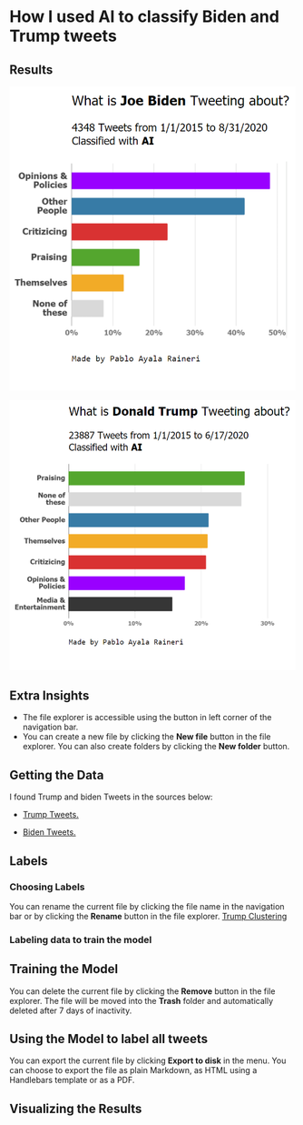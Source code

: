 # How I used AI to classify Biden and Trump tweets



## Results


![](https://raw.githubusercontent.com/Paulocochile/profilebreakdown/main/BidenR.PNG)

![](https://raw.githubusercontent.com/Paulocochile/profilebreakdown/main/TrumpR.PNG)


## Extra Insights

- The file explorer is accessible using the button in left corner of the navigation bar.
- You can create a new file by clicking the **New file** button in the file explorer. You can also create folders by clicking the **New folder** button.

## Getting the Data

I found Trump and biden Tweets in the sources below:

- [Trump Tweets.](https://www.kaggle.com/austinreese/trump-tweets?select=realdonaldtrump.csv)

- [Biden Tweets.](https://www.kaggle.com/rohanrao/joe-biden-tweets)


## Labels

### Choosing Labels
You can rename the current file by clicking the file name in the navigation bar or by clicking the **Rename** button in the file explorer.
[Trump Clustering](https://www.kaggle.com/wordcards/trump-tweets-clustering)


### Labeling data to train the model

## Training the Model

You can delete the current file by clicking the **Remove** button in the file explorer. The file will be moved into the **Trash** folder and automatically deleted after 7 days of inactivity.

## Using the Model to label all tweets

You can export the current file by clicking **Export to disk** in the menu. You can choose to export the file as plain Markdown, as HTML using a Handlebars template or as a PDF.

## Visualizing the Results
